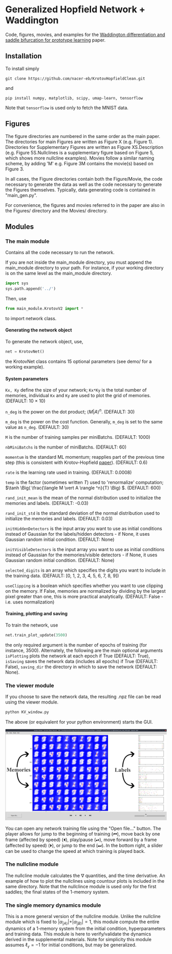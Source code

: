 # Generalized Hopfield Network + Waddington

Code, figures, movies, and examples for the [Waddington differentiation and saddle bifurcation for prototype learning](https://arxiv.org/) paper. 

## Installation

To install simply

    git clone https://github.com/nacer-eb/KrotovHopfieldClean.git
    
and

    pip install numpy, matplotlib, scipy, umap-learn, tensorflow
    
Note that `tensorflow` is used only to fetch the MNIST data. 

## Figures

The figure directories are numbered in the same order as the main paper. The directories for main Figures are written as Figure X (e.g. Figure 1). 
Directories for Supplementary Figures are written as Figure XS.Description (e.g. Figure 5S.Nullclines is a supplementary figure based on Figure 5, which shows more nullcline examples).
Movies follow a similar naming scheme, by adding 'M' e.g. Figure 3M contains the movie(s) based on Figure 3. 

In all cases, the Figure directories contain both the Figure/Movie, the code necessary to generate the data as well as the code necessary to generate the Figures themselves. Typically, data generating code is contained in "main_gen.py". 

For convenience, the figures and movies referred to in the paper are also in the Figures/ directory and the Movies/ directory.

## Modules

### The main module

Contains all the code necessary to run the network. 

If you are not inside the main_module directory, you must append the main_module directory to your path. For instance, if your working directory is on the same level as the main_module directory.

```python
import sys
sys.path.append('../')
```

Then, use

```python
from main_module.KrotovV2 import *
```

to import network class.

#### Generating the network object

To generate the network object, use,

```python
net = KrotovNet()
```
    
the KrotovNet class contains 15 optional parameters (see demo/ for a working example).

#### System parameters

`Kx, Ky` define the size of your network; `Kx*Ky` is the total number of memories, individual `Kx` and `Ky` are used to plot the grid of memories. (DEFAULT: 10 $\times$ 10)

`n_deg` is the power on the dot product; $\langle M \vert A \rangle ^n$. (DEFAULT: 30)

`m_deg` is the power on the cost function. Generally, `m_deg` is set to the same value as `n_deg`. (DEFAULT: 30)

`M` is the number of training samples per miniBatchs. (DEFAULT: 1000)

`nbMiniBatchs` is the number of miniBatchs. (DEFAULT: 60)

`momentum` is the standard ML momentum; reapplies part of the previous time step (this is consistent with Krotov-Hopfield [paper](https://arxiv.org/abs/1606.01164)). (DEFAULT: 0.6)

`rate` is the learning rate used in training. (DEFAULT: 0.0008)

`temp` is the factor (sometimes written $T$) used to 'renormalize' computation; $\tanh \Big( \frac{\langle M \vert A \rangle ^n}{T} \Big) $. (DEFAULT: 600)

`rand_init_mean` is the mean of the normal distribution used to initialize the memories and labels. (DEFAULT: -0.03)

`rand_init_std` is the standard deviation of the normal distribution used to initialize the memories and labels. (DEFAULT: 0.03)

`initHiddenDetectors` is the input array you want to use as initial conditions instead of Gaussian for the labels/hidden detectors - if None, 
it uses Gaussian random initial condition. (DEFAULT: None)

`initVisibleDetectors` is the input array you want to use as initial conditions instead of Gaussian for the memories/visible detectors - if None, 
it uses Gaussian random initial condition. (DEFAULT: None)

`selected_digits` is an array which specifies the digits you want to include in the training data. (DEFAULT: [0, 1, 2, 3, 4, 5, 6, 7, 8, 9])

`useClipping` is a boolean which specifies whether you want to use clipping on the memory. If False, memories are normalized by dividing by the largest pixel greater than one, this is more practical analytically. (DEFAULT: False - i.e. uses normalization)

#### Training, plotting and saving

To train the network, use 

```python
net.train_plot_update(3500)
```

the only required argument is the number of epochs of training (for instance, 3500). Alternately, the following are the main optional arguments `isPlotting` plots the network at each epoch if True (DEFAULT: True), `isSaving` saves the network data (includes all epochs) if True (DEFAULT: False), `saving_dir` the directory in which to save the network (DEFAULT: None).


### The viewer module

If you choose to save the network data, the resulting .npz file can be read using the viewer module. 

```bash
python KV_window.py
```

The above (or equivalent for your python environment) starts the GUI. 

![Screenshot of view_module](viewer_module/Screenshot.png)

You can open any network training file using the "Open file..." button. The player allows for jump to the beginning of training (⏮), move back by one frame (affected by speed) (⏴), play/pause (⏯), move forward by a frame (affected by speed) (⏵), or jump to the end (⏭). In the bottom right, a slider can be used to change the speed at which training is played back.

### The nullcline module

The nullcline module calculates the $\nabla$ quantities, and the time derivative. An example of how to plot the nullclines using countour plots is included in the same directory. Note that the nullclince module is used only for the first saddles; the final states of the 1-memory system. 

### The single memory dynamics module

This is a more general version of the nullcline module. Unlike the nullcline module which is fixed to $\vert \alpha_{ \vert A \rangle } \vert + \vert \alpha_{\vert B \rangle} \vert = 1$, this module compute the entire dynamics of a 1-memory system from the initial condition, hyperparameters and training data. This module is here to verify/validate the dynamics derived in the supplemental materials. Note for simplicity this module assumes $\ell_{\gamma} = -1$ for initial conditions, but may be generalized.


